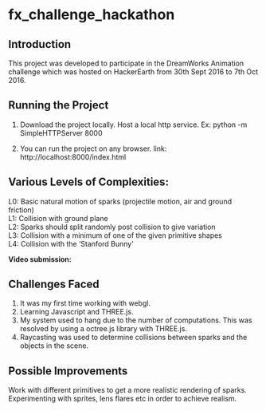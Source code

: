 # fx_challenge_hackathon

## Introduction

This project was developed to participate in the DreamWorks Animation challenge which was hosted on HackerEarth from 30th Sept 2016 to 7th Oct 2016.

## Running the Project

1. Download the project locally. Host a local http service.
Ex: python -m SimpleHTTPServer 8000

2. You can run the project on any browser. 
link: http://localhost:8000/index.html

## Various Levels of Complexities:

L0: Basic natural motion of sparks (projectile motion, air and ground friction)  
L1: Collision with ground plane  
L2: Sparks should split randomly post collision to give variation  
L3: Collision with a minimum of one of the given primitive shapes  
L4: Collision with the ‘Stanford Bunny’  

**Video submission:** 

## Challenges Faced

1. It was my first time working with webgl.
2. Learning Javascript and THREE.js.
3. My system used to hang due to the number of computations. This was resolved by using a octree.js library with THREE.js.
4. Raycasting was used to determine collisions between sparks and the objects in the scene.

## Possible Improvements

Work with different primitives to get a more realistic rendering of sparks. Experimenting with sprites, lens flares etc in order to achieve realism.
